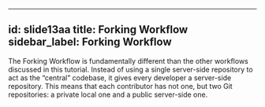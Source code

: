 
---
id: slide13aa
title: Forking Workflow
sidebar_label: Forking Workflow
---



The Forking Workflow is fundamentally different than the other workflows discussed in this tutorial. Instead of using a single server-side repository to act as the “central” codebase, it gives every developer a server-side repository. This means that each contributor has not one, but two Git repositories: a private local one and a public server-side one.
